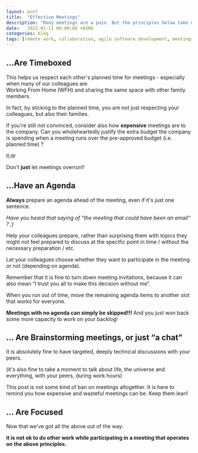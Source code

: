 ```yaml
---
layout: post
title:  "Effective Meetings"
description: "Many meetings are a pain. But the principles below take most of that pain away!"
date:   2022-01-11 00:00:00 +0300
categories: blog
tags: [remote work, collaboration, agile software development, meetings ]
---
```


## ...Are Timeboxed

This helps us respect each other's planned time for meetings - especially when many of our colleagues are  
Working From Home (WFH) and sharing the same space with other family members. 

In fact, by sticking to the planned time, you are not just respecting your colleagues, but also their families.

If you're still not convinced, consider also how **expensive** meetings are to the company. Can you wholeheartedly 
justify the extra budget the company is spending when a meeting runs over the pre-approved budget (i.e. planned time) ?

tl;dr 

Don't **just** let meetings overrun!! 

## ...Have an Agenda

**Always** prepare an agenda ahead of the meeting, even if it's just one sentence. 

_Have you heard that saying of "the meeting that could have been an email" ? ;)_

Help your colleagues prepare, rather than surprising them with topics they might not feel prepared to discuss 
at the specific point in time / without the necessary preparation / etc.

Let your colleagues choose whether they want to participate in the meeting or not (depending on agenda). 

Remember that it is fine to turn down meeting invitations, because it can also mean 
“I trust you all to make this decision without me”.

When you run out of time, move the remaining agenda items to another slot that works for everyone.

**Meetings with no agenda can simply be skipped!!!** And you just won back some more capacity to work on your 
backlog! 

## ... Are Brainstorming meetings, or just “a chat”

It is absolutely fine to have targeted, deeply technical discussions with your peers.

(it's also fine to take a moment to talk about life, the universe and everything, with your peers, during work hours)

This post is not some kind of ban on meetings altogether. It is here to remind you how expensive 
and wasteful meetings can be. Keep them lean!


## ... Are Focused

Now that we've got all the above out of the way:

**it is not ok to do other work while participating in a meeting that operates on the above principles.**